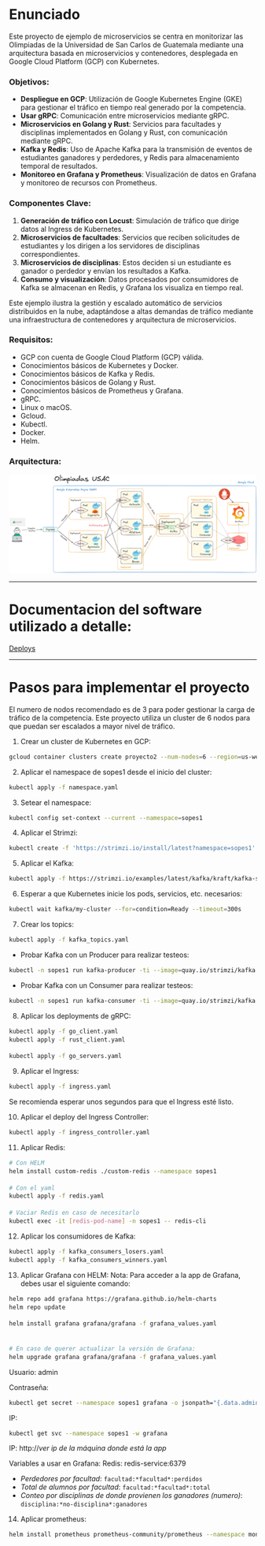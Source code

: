 # Enunciado

Este proyecto de ejemplo de microservicios se centra en monitorizar las Olimpiadas de la Universidad de San Carlos de Guatemala mediante una arquitectura basada en microservicios y contenedores, desplegada en Google Cloud Platform (GCP) con Kubernetes.

### Objetivos:
- **Despliegue en GCP**: Utilización de Google Kubernetes Engine (GKE) para gestionar el tráfico en tiempo real generado por la competencia.
- **Usar gRPC**: Comunicación entre microservicios mediante gRPC.
- **Microservicios en Golang y Rust**: Servicios para facultades y disciplinas implementados en Golang y Rust, con comunicación mediante gRPC.
- **Kafka y Redis**: Uso de Apache Kafka para la transmisión de eventos de estudiantes ganadores y perdedores, y Redis para almacenamiento temporal de resultados.
- **Monitoreo en Grafana y Prometheus**: Visualización de datos en Grafana y monitoreo de recursos con Prometheus.

### Componentes Clave:
1. **Generación de tráfico con Locust**: Simulación de tráfico que dirige datos al Ingress de Kubernetes.
2. **Microservicios de facultades**: Servicios que reciben solicitudes de estudiantes y los dirigen a los servidores de disciplinas correspondientes.
3. **Microservicios de disciplinas**: Estos deciden si un estudiante es ganador o perdedor y envían los resultados a Kafka.
4. **Consumo y visualización**: Datos procesados por consumidores de Kafka se almacenan en Redis, y Grafana los visualiza en tiempo real.

Este ejemplo ilustra la gestión y escalado automático de servicios distribuidos en la nube, adaptándose a altas demandas de tráfico mediante una infraestructura de contenedores y arquitectura de microservicios.

### Requisitos:
- GCP con cuenta de Google Cloud Platform (GCP) válida.
- Conocimientos básicos de Kubernetes y Docker.
- Conocimientos básicos de Kafka y Redis.
- Conocimientos básicos de Golang y Rust.
- Conocimientos básicos de Prometheus y Grafana.
- gRPC.
- Linux o macOS.
- Gcloud.
- Kubectl.
- Docker.   
- Helm.

### Arquitectura:
![Arquitectura](../../imgs/arquitecture.png)

---
# Documentacion del software utilizado a detalle:
[Deploys](./Deploys.md)

---
# Pasos para implementar el proyecto
El numero de nodos recomendado es de 3 para poder gestionar la carga de tráfico de la competencia. Este proyecto utiliza un cluster de 6 nodos para que puedan ser escalados a mayor nivel de tráfico.

1. Crear un cluster de Kubernetes en GCP:
```bash
gcloud container clusters create proyecto2 --num-nodes=6 --region=us-west1-a --tags=allin,allout --machine-type=e2-medium --no-enable-network-policy --disk-size=25GB --disk-type pd-standard
```

2. Aplicar el namespace de sopes1 desde el inicio del cluster:
```bash
kubectl apply -f namespace.yaml
```

3. Setear el namespace:
```bash
kubectl config set-context --current --namespace=sopes1
```

4. Aplicar el Strimzi:
```bash
kubectl create -f 'https://strimzi.io/install/latest?namespace=sopes1'
```

5. Aplicar el Kafka:
```bash
kubectl apply -f https://strimzi.io/examples/latest/kafka/kraft/kafka-single-node.yaml
```

6. Esperar a que Kubernetes inicie los pods, servicios, etc. necesarios:
```bash
kubectl wait kafka/my-cluster --for=condition=Ready --timeout=300s 
```

7. Crear los topics:
```bash
kubectl apply -f kafka_topics.yaml
```
 
* Probar Kafka con un Producer para realizar testeos:
```bash
kubectl -n sopes1 run kafka-producer -ti --image=quay.io/strimzi/kafka:0.43.0-kafka-3.8.0 --rm=true --restart=Never -- bin/kafka-console-producer.sh --bootstrap-server my-cluster-kafka-bootstrap:9092 --topic my-topic
```

* Probar Kafka con un Consumer para realizar testeos:
```bash
kubectl -n sopes1 run kafka-consumer -ti --image=quay.io/strimzi/kafka:0.43.0-kafka-3.8.0 --rm=true --restart=Never -- bin/kafka-console-consumer.sh --bootstrap-server my-cluster-kafka-bootstrap:9092 --topic student-losers --from-beginning
```


8. Aplicar los deployments de gRPC:
```bash
kubectl apply -f go_client.yaml
kubectl apply -f rust_client.yaml

kubectl apply -f go_servers.yaml
```

9. Aplicar el Ingress:
```bash
kubectl apply -f ingress.yaml
```
Se recomienda esperar unos segundos para que el Ingress esté listo.

10. Aplicar el deploy del Ingress Controller:
```bash
kubectl apply -f ingress_controller.yaml
```

11. Aplicar Redis:
```bash
# Con HELM
helm install custom-redis ./custom-redis --namespace sopes1

# Con el yaml
kubectl apply -f redis.yaml

# Vaciar Redis en caso de necesitarlo
kubectl exec -it [redis-pod-name] -n sopes1 -- redis-cli
```

12. Aplicar los consumidores de Kafka:
```bash
kubectl apply -f kafka_consumers_losers.yaml
kubectl apply -f kafka_consumers_winners.yaml
```

13. Aplicar Grafana con HELM:
Nota: Para acceder a la app de Grafana, debes usar el siguiente comando:

```bash
helm repo add grafana https://grafana.github.io/helm-charts
helm repo update

helm install grafana grafana/grafana -f grafana_values.yaml 


# En caso de querer actualizar la versión de Grafana:
helm upgrade grafana grafana/grafana -f grafana_values.yaml
```

Usuario: admin

Contraseña: 
```bash
kubectl get secret --namespace sopes1 grafana -o jsonpath="{.data.admin-password}" | base64 --decode ; echo
```
IP: 
```bash
kubectl get svc --namespace sopes1 -w grafana
```
IP: http://*ver ip de la máquina donde está la app*

Variables a usar en Grafana:
Redis: redis-service:6379
- *Perdedores por facultad*: ```facultad:*facultad*:perdidos```
- *Total de alumnos por facultad*: ```facultad:*facultad*:total```
- *Conteo por disciplinas de donde provienen los ganadores (numero)*: ```disciplina:*no-disciplina*:ganadores```

14. Aplicar prometheus:
```bash
helm install prometheus prometheus-community/prometheus --namespace monitoring --create-namespace
```

